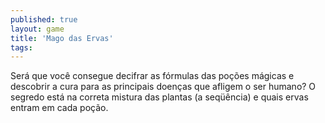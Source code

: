 ```yaml
---
published: true
layout: game
title: 'Mago das Ervas'
tags: 
---
```

Ser&aacute; que voc&ecirc; consegue decifrar as f&oacute;rmulas das po&ccedil;&otilde;es m&aacute;gicas e descobrir a cura para as principais doen&ccedil;as que afligem o ser humano? O segredo est&aacute; na correta mistura das plantas (a seq&uuml;&ecirc;ncia) e quais ervas entram em cada po&ccedil;&atilde;o.


